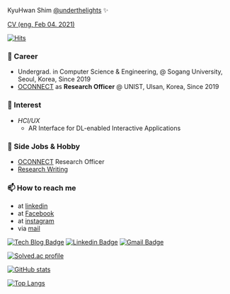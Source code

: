 KyuHwan Shim [@underthelights](https://underthelights.github.io) ✨ 

[CV (eng, Feb 04. 2021)](https://github.com/underthelights/underthelights/files/5936838/cv2_KyuHwanShim.pdf)


[![Hits](https://hits.seeyoufarm.com/api/count/incr/badge.svg?url=https%3A%2F%2Fgithub.com%2Funderthelights&count_bg=%2361625C&title_bg=%23000000&icon=lighthouse.svg&icon_color=%23E7E7E7&title=hits&edge_flat=true)](https://hits.seeyoufarm.com)


### 🔭 Career
- Undergrad. in Computer Science & Engineering, @ Sogang University, Seoul, Korea, Since 2019
- [OCONNECT](https://oconnect4.netlify.app/) as **Research Officer** @ UNIST, Ulsan, Korea, Since 2019

### 🌱 Interest
- *HCI/UX*
	- AR Interface for DL-enabled Interactive Applications

### 👯 Side Jobs & Hobby
- [OCONNECT](https://oconnect3.netlify.app) Research Officer
- [Research Writing](https://underthelights.github.io)

### 📫 How to reach me
- at [linkedin](https://www.linkedin.com/in/kyuhwan-shim/)
- at [Facebook](http://fb.com/s.kyuhwn)
- at [instagram](https://instagram.com/s.kyuhwn)
- via [mail](mailto:skh7343@cnsh.hs.kr)


[![Tech Blog Badge](http://img.shields.io/badge/-Tech%20blog-black?style=flat-square&logo=github&link=https://underthelights.github.io/)](https://underthelights.github.io/) 
[![Linkedin Badge](https://img.shields.io/badge/-LinkedIn-blue?style=flat-square&logo=Linkedin&logoColor=white&link=https://www.linkedin.com/in/shim-kyu-hwan-a95b31198/)](https://www.linkedin.com/in/shim-kyu-hwan/) 
[![Gmail Badge](https://img.shields.io/badge/-Gmail-d14836?style=flat-square&logo=Gmail&logoColor=white&link=mailto:skh7343@cnsh.hs.kr)](mailto:skh7343@cnsh.hs.kr)

[![Solved.ac profile](http://mazassumnida.wtf/api/v2/generate_badge?boj=skh7343)](https://solved.ac/skh7343)


[![GitHub stats](https://github-readme-stats.vercel.app/api?username=underthelights)](https://github.com/anuraghazra/github-readme-stats)


[![Top Langs](https://github-readme-stats.vercel.app/api/top-langs/?username=underthelights)](https://github.com/anuraghazra/github-readme-stats)
